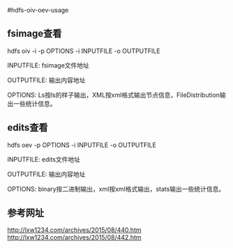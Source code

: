 #hdfs-oiv-oev-usage

## fsimage查看

hdfs oiv -i -p OPTIONS -i INPUTFILE -o OUTPUTFILE

INPUTFILE: fsimage文件地址

OUTPUTFILE: 输出内容地址

OPTIONS: Ls按ls的样子输出，XML按xml格式输出节点信息，FileDistribution输出一些统计信息。



## edits查看

hdfs oev -p OPTIONS -i INPUTFILE -o OUTPUTFILE

INPUTFILE: edits文件地址

OUTPUTFILE: 输出内容地址

OPTIONS: binary按二进制输出，xml按xml格式输出，stats输出一些统计信息。



## 参考网址

 http://lxw1234.com/archives/2015/08/440.htm
 http://lxw1234.com/archives/2015/08/442.htm


